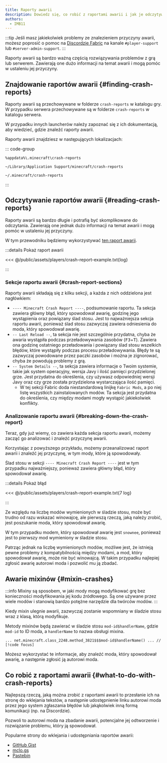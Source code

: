 ```yaml
---
title: Raporty awarii
description: Dowiedz się, co robić z raportami awarii i jak je odczytywać.
authors:
  - IMB11
---
```


:::tip
Jeśli masz jakiekolwiek problemy ze znalezieniem przyczyny awarii, możesz poprosić o pomoc na [Discordzie Fabric](https://discord.gg/v6v4pMv) na kanale `#player-support` lub `#server-admin-support`.
:::

Raporty awarii są bardzo ważną częścią rozwiązywania problemów z grą lub serwerem. Zawierają one dużo informacji na temat awarii i mogą pomóc w ustaleniu jej przyczyny.

## Znajdowanie raportów awarii {#finding-crash-reports}

Raporty awarii są przechowywane w folderze `crash-reports` w katalogu gry. W przypadku serwera przechowywane są w folderze `crash-reports` w katalogu serwera.

W przypadku innych launcherów należy zapoznać się z ich dokumentacją, aby wiedzieć, gdzie znaleźć raporty awarii.

Raporty awarii znajdziesz w następujących lokalizacjach:

::: code-group

```:no-line-numbers [Windows]
%appdata%\.minecraft\crash-reports
```

```:no-line-numbers [macOS]
~/Library/Application Support/minecraft/crash-reports
```

```:no-line-numbers [Linux]
~/.minecraft/crash-reports
```

:::

## Odczytywanie raportów awarii {#reading-crash-reports}

Raporty awarii są bardzo długie i potrafią być skomplikowane do odczytania. Zawierają one jednak dużo informacji na temat awarii i mogą pomóc w ustaleniu jej przyczyny.

W tym przewodniku będziemy wykorzystywać [ten raport awarii](/assets/players/crash-report-example.txt).

:::details Pokaż raport awarii

<<< @/public/assets/players/crash-report-example.txt{log}

:::

### Sekcje raportu awarii {#crash-report-sections}

Raporty awarii składają się z kilku sekcji, a każda z nich oddzielona jest nagłówkiem:

- `---- Minecraft Crash Report ----`, podsumowanie raportu. Ta sekcja zawiera główny błąd, który spowodował awarię, godzinę jego wystąpienia oraz powiązany ślad stosu. Jest to najważniejsza sekcja raportu awarii, ponieważ ślad stosu zazwyczaj zawiera odniesienia do moda, który spowodował awarię.
- `-- Last Reload --`, ta sekcja nie jest szczególnie przydatna, chyba że awaria wystąpiła podczas przeładowywania zasobów (<kbd>F3</kbd>+<kbd>T</kbd>). Zawiera ona godzinę ostatniego przeładowania i powiązany ślad stosu wszelkich błędów, które wystąpiły podczas procesu przeładowywania. Błędy te są zazwyczaj powodowane przez paczki zasobów i można je zignorować, chyba że powodują problemy z grą.
- `-- System Details --`, ta sekcja zawiera informacje o Twoim systemie, takie jak system operacyjny, wersja Javy i ilość pamięci przydzielonej grze. Jest przydatna do określenia, czy używasz odpowiedniej wersji Javy oraz czy grze została przydzielona wystarczająca ilość pamięci.
  - W tej sekcji Fabric doda niestandardową linijkę `Fabric Mods`, a po niej listę wszystkich zainstalowanych modów. Ta sekcja jest przydatna do określenia, czy między modami mogły wystąpić jakiekolwiek konflikty.

### Analizowanie raportu awarii {#breaking-down-the-crash-report}

Teraz, gdy już wiemy, co zawiera każda sekcja raportu awarii, możemy zacząć go analizować i znaleźć przyczynę awarii.

Korzystając z powyższego przykładu, możemy przeanalizować raport awarii i znaleźć jej przyczynę, w tym mody, które ją spowodowały.

Ślad stosu w sekcji `---- Minecraft Crash Report ----` jest w tym przypadku najważniejszy, ponieważ zawiera główny błąd, który spowodował awarię.

:::details Pokaż błąd

<<< @/public/assets/players/crash-report-example.txt{7 log}

:::

Ze względu na liczbę modów wymienionych w śladzie stosu, może być trudno od razu wskazać winowajcę, ale pierwszą rzeczą, jaką należy zrobić, jest poszukanie moda, który spowodował awarię.

W tym przypadku modem, który spowodował awarię jest `snownee`, ponieważ jest to pierwszy mod wymieniony w śladzie stosu.

Patrząc jednak na liczbę wymienionych modów, możliwe jest, że istnieją pewne problemy z kompatybilnością między modami, a mod, który spowodował awarię, może nie być winowajcą. W takim przypadku najlepiej zgłosić awarię autorowi moda i pozwolić mu ją zbadać.

## Awarie mixinów {#mixin-crashes}

:::info
Mixiny są sposobem, w jaki mody mogą modyfikować grę bez konieczności modyfikowania jej kodu źródłowego. Są one używane przez wiele modów i stanowią bardzo potężne narzędzie dla twórców modów.
:::

Kiedy mixin ulegnie awarii, zazwyczaj zostanie wspomniany w śladzie stosu wraz z klasą, którą modyfikuje.

Metody mixinów będą zawierać w śladzie stosu `mod-id$handlerName`, gdzie `mod-id` to ID moda, a `handlerName` to nazwa obsługi mixina.

```:no-line-numbers
... net.minecraft.class_2248.method_3821$$$mod-id$handlerName() ... // [!code focus]
```

Możesz wykorzystać te informacje, aby znaleźć moda, który spowodował awarię, a następnie zgłosić ją autorowi moda.

## Co robić z raportami awarii {#what-to-do-with-crash-reports}

Najlepszą rzeczą, jaką można zrobić z raportami awarii to przesłanie ich na stronę do wklejania tekstów, a następnie udostępnienie linku autorowi moda przez jego system zgłaszania błędów lub jakąkolwiek inną formą komunikacji (np. na Discordzie).

Pozwoli to autorowi moda na zbadanie awarii, potencjalne jej odtworzenie i rozwiązanie problemu, który ją spowodował.

Popularne strony do wklejania i udostępniania raportów awarii:

- [GitHub Gist](https://gist.github.com/)
- [mclo.gs](https://mclo.gs/)
- [Pastebin](https://pastebin.com/)
